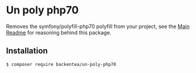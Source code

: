 # Un poly php70

Removes the symfony/polyfill-php70 polyfill from your project, see the [Main Readme](https://github.com/backendtea/un-poly-all)
for reasoning behind this package.

## Installation

```bash
$ composer require backentea/un-poly-php70
```